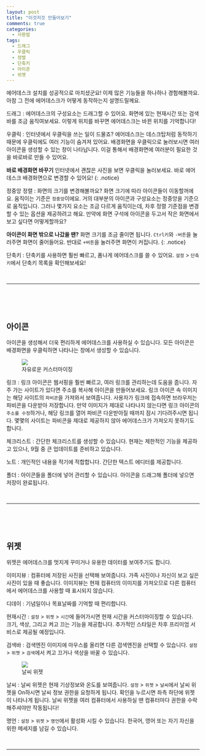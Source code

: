 ```yaml
---
layout: post
title: "이것저것 만들어보기"
comments: true
categories:
  - 사용법
tags:
  - 드래그
  - 우클릭
  - 정렬
  - 단축키
  - 아이콘
  - 위젯
---
```


에어데스크 설치를 성공적으로 마치셨군요! 이제 많은 기능들을 하나하나 경험해볼까요. 아참 그 전에 에어데스크가 어떻게 동작하는지 설명드릴께요.

드래그
:    에어데스크의 구성요소는 드래그할 수 있어요. 화면에 있는 현재시간 또는 검색바를 조금 움직여보세요. 이렇게 위치를 바꾸면 에어데스크는 바뀐 위치를 기억합니다! 

우클릭
:    인터넷에서 우클릭을 쓰는 일이 드물죠? 에어데스크는 데스크탑처럼 동작하기 때문에 우클릭에도 여러 기능이 숨겨져 있어요. 배경화면을 우클릭으로 눌러보시면 여러 아이콘을 생성할 수 있는 창이 나타납니다. 이걸 통해서 배경화면에 여러분이 필요한 것을 바로바로 만들 수 있어요.

**바로 배경화면 바꾸기** 인터넷에서 괜찮은 사진을 보면 우클릭을 눌러보세요. 바로 에어데스크 배경화면으로 변경할 수 있어요!
{: .notice}

정중앙 정렬
:    화면의 크기를 변경해볼까요? 화면 크기에 따라 아이콘들이 이동할꺼에요. 움직이는 기준은 `정중앙`이에요. 거의 대부분의 아이콘과 구성요소는 정중앙을 기준으로 움직입니다. 그러나 몇가지 요소는 조금 다르게 움직이는데, 차후 정렬 기준점을 변경할 수 있는 옵션을 제공하려고 해요. 만약에 화면 구석에 아이콘을 두고서 작은 화면에서 보고 싶다면 어떻게할까요?

**아이콘이 화면 밖으로 나갔을 땐?** 화면 크기를 조금 줄이면 됩니다. `Ctrl키`와 `-버튼`을 눌러주면 화면이 줄어들어요. 반대로 `+버튼`을 눌러주면 화면이 커집니다.
{: .notice}

단축키
:    단축키를 사용하면 훨씬 빠르고, 폼나게 에어데스크를 쓸 수 있어요. 
`설정` > `단축키`에서 단축키 목록을 확인해보세요!



<br>
<hr>
<br>
<br>
<br>

## 아이콘
아이콘을 생성해서 더욱 편리하게 에어데스크를 사용하실 수 있습니다. 모든 아이콘은 배경화면을 우클릭하면 나타나는 창에서 생성할 수 있습니다.

<figure>
  <img src="{{ site.url }}/images/post/real-image.jpg">
  <figcaption>자유로운 커스터마이징</figcaption>
</figure>

링크
:     링크 아이콘은 웹서핑을 훨씬 빠르고, 여러 링크를 관리하는데 도움을 줍니다. 자주 가는 사이트가 있다면 주소를 복사해 아이콘을 만들어보세요. 링크 아이콘 속 이미지는 해당 사이트의 `파비콘`을 가져와서 보여줍니다. 사용자가 링크에 접속하면 브라우저는 파비콘을 다운받아 저장합니다. 만약 이미지가 제대로 나타나지 않는다면 링크 아이콘의 `주소를 수정`하거나, 해당 링크를 열어 파비콘 다운받아질 때까지 잠시 기다려주시면 됩니다. 몇몇의 사이트는 파비콘을 제대로 제공하지 않아 에어데스크가 가져오지 못하기도 합니다.

체크리스트
:    간단한 체크리스트를 생성할 수 있습니다. 현재는 제한적인 기능을 제공하고 있으나, 9월 중 큰 업데이트를 준비하고 있습니다.

노트
:    개인적인 내용을 적기에 적합합니다. 간단한 텍스트 에디터를 제공합니다.

폴더
:    아이콘들을 폴더에 넣어 관리할 수 있습니다. 아이콘을 드래그해 폴더에 넣으면 저장이 완료됩니다.

<br>
<hr>
<br>
<br>
<br>


## 위젯
위젯은 에어데스크를 멋지게 꾸미거나 유용한 데이터를 보여주기도 합니다.

이미지뷰
:    컴퓨터에 저장된 사진을 선택해 보여줍니다. 가족 사진이나 자신이 보고 싶은 사진이 있을 때 좋습니다. 이미지뷰는 현재 컴퓨터의 이미지를 가져오므로 다른 컴퓨터에서 에어데스크를 사용할 때 표시되지 않습니다.

디데이
:    기념일이나 목표날짜를 기억할 때 편리합니다.

현재시간
:    `설정` > `위젯` > `시간`에 들어가시면 현재 시간을 커스터마이징할 수 있습니다. 크기, 색상, 그리고 켜고 끄는 기능을 제공합니다. 추가적인 스타일은 차후 프리미엄 서비스로 제공될 예정입니다.

검색바
:    검색엔진 이미지에 마우스를 올리면 다른 검색엔진을 선택할 수 있습니다. `설정` > `위젯` > `검색`에서 켜고 끄거나 색상을 바꿀 수 있습니다.

<figure>
  <img src="{{ site.url }}/images/post/weather.jpg">
  <figcaption>날씨 위젯</figcaption>
</figure>

날씨
:    날씨 위젯은 현재 기상정보와 온도를 보여줍니다. `설정` > `위젯` > `날씨`에서 날씨 위젯을 On하시면 날씨 정보 권한을 요청하게 됩니다. 확인을 누르시면 좌측 하단에 위젯이 나타나게 됩니다. 날씨 위젯을 여러 컴퓨터에서 사용하실 땐 컴퓨터마다 권한을 수락해주셔야만 작동됩니다!

명언
:    `설정` > `위젯` > `명언`에서 활성화 시킬 수 있습니다. 한국어, 영어 또는 자기 자신을 위한 메세지를 남길 수 있습니다.


<br>
<hr>
<br>
<br>
<br>

